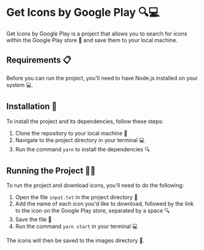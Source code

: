 # Get Icons by Google Play 🔍💻

Get Icons by Google Play is a project that allows you to search for icons within the Google Play store 📲 and save them to your local machine. 

## Requirements 📋

Before you can run the project, you'll need to have Node.js installed on your system 💻.

## Installation 🔧

To install the project and its dependencies, follow these steps:

1. Clone the repository to your local machine 💾
2. Navigate to the project directory in your terminal 💻
3. Run the command `yarn` to install the dependencies 🔍

## Running the Project 🏃‍♀️

To run the project and download icons, you'll need to do the following:

1. Open the file `input.txt` in the project directory 📄
2. Add the name of each icon you'd like to download, followed by the link to the icon on the Google Play store, separated by a space 🔍
3. Save the file 💾
4. Run the command `yarn start` in your terminal 💻

The icons will then be saved to the images directory 📂.
